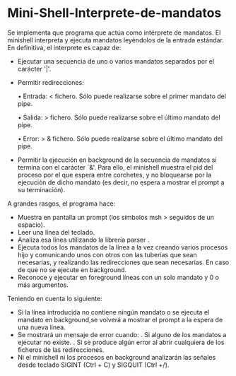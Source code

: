 # Mini-Shell-Interprete-de-mandatos
Se implementa que programa que actúa como intérprete de mandatos. El minishell interpreta y ejecuta mandatos leyéndolos de la entrada estándar. En definitiva, el interprete es capaz de:
- Ejecutar una secuencia de uno o varios mandatos separados por el carácter '|'.
- Permitir redirecciones:

  • Entrada: < fichero. Sólo puede realizarse sobre el primer mandato del pipe.

  • Salida: > fichero. Sólo puede realizarse sobre el último mandato del pipe.

  • Error: > & fichero. Sólo puede realizarse sobre el último mandato del pipe.

- Permitir la ejecución en background de la secuencia de mandatos si termina con el carácter `&'. Para ello, el minishell muestra el pid del proceso por el que espera entre corchetes, y no bloquearse por la ejecución de dicho mandato (es decir, no espera a mostrar el prompt a su terminación).

A grandes rasgos, el programa hace:
- Muestra en pantalla un prompt (los símbolos msh > seguidos de un espacio).
- Leer una línea del teclado.
- Analiza esa línea utilizando la librería parser .
- Ejecuta todos los mandatos de la línea a la vez creando varios procesos hijo y comunicando unos con otros con las tuberías que sean necesarias, y realizando las redirecciones que sean necesarias. En caso de que no se ejecute en background.
- Reconoce y ejecutar en foreground líneas con un solo mandato y 0 o más argumentos.

Teniendo en cuenta lo siguiente:
- Si la línea introducida no contiene ningún mandato o se ejecuta el mandato en background,se volverá a mostrar el prompt a la espera de una nueva línea.
- Se mostrará un mensaje de error cuando:
  . Si alguno de los mandatos a ejecutar no existe.
  . Si se produce algún error al abrir cualquiera de los ficheros de las redirecciones.
- Ni el minishell ni los procesos en background analizarán las señales desde teclado SIGINT (Ctrl + C) y SIGQUIT (Ctrl +/).
